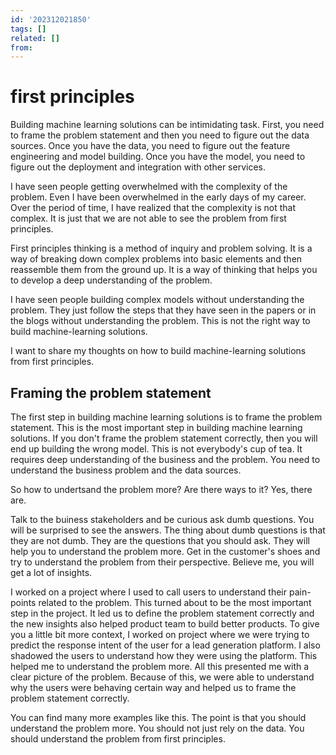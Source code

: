 ```yaml
---
id: '202312021850'
tags: []
related: []
from:
---
```


# first principles

Building machine learning solutions can be intimidating task. First, you need to frame the problem statement and then you need to figure out the data sources. Once you have the data, you need to figure out the feature engineering and model building. Once you have the model, you need to figure out the deployment and integration with other services. 

I have seen people getting overwhelmed with the complexity of the problem. Even I have been overwhelmed in the early days of my career. Over the period of time, I have realized that the complexity is not that complex. It is just that we are not able to see the problem from first principles.

First principles thinking is a method of inquiry and problem solving. It is a way of breaking down complex problems into basic elements and then reassemble them from the ground up. It is a way of thinking that helps you to develop a deep understanding of the problem.

I have seen people building complex models without understanding the problem. They just follow the steps that they have seen in the papers or in the blogs without understanding the problem. This is not the right way to build machine-learning solutions.

I want to share my thoughts on how to build machine-learning solutions from first principles.

## Framing the problem statement

The first step in building machine learning solutions is to frame the problem statement. This is the most important step in building machine learning solutions. If you don't frame the problem statement correctly, then you will end up building the wrong model. This is not everybody's cup of tea. It requires deep understanding of the business and the problem. You need to understand the business problem and the data sources. 

So how to undertsand the problem more? Are there ways to it? Yes, there are.

Talk to the buiness stakeholders and be curious ask dumb questions. You will be surprised to see the answers. The thing about dumb questions is that they are not dumb. They are the questions that you should ask. They will help you to understand the problem more. Get in the customer's shoes and try to understand the problem from their perspective. Believe me, you will get a lot of insights.

I worked on a project where I used to call users to understand their pain-points related to the problem. This turned about to be the most important step in the project. It led us to define the problem statement correctly and the new insights also helped product team to build better products. To give you a little bit more context, I worked on project where we were trying to predict the response intent of the user for a lead generation platform. I also shadowed the users to understand how they were using the platform. This helped me to understand the problem more. 
All this presented me with a clear picture of the problem. Because of this, we were able to understand why the users were behaving certain way and helped us to frame the problem statement correctly.

You can find many more examples like this. The point is that you should understand the problem more. You should not just rely on the data. You should understand the problem from first principles.




